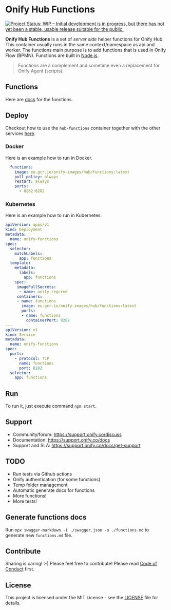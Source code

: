 # Onify Hub Functions

[![Project Status: WIP – Initial development is in progress, but there has not yet been a stable, usable release suitable for the public.](https://www.repostatus.org/badges/latest/wip.svg)](https://www.repostatus.org/#wip)

**Onify Hub Functions** is a set of _server side_ helper functions for Onify Hub. This container usually runs in the same context/namespace as api and worker. The functions main purpose is to add functions that is used in Onify Flow (BPMN). Functions are built in [Node.js](https://nodejs.org/).

> Functions are a complement and sometime even a replacement for Onify Agent (scripts).

## Functions

Here are [docs](/functions.md) for the functions.

## Deploy

Checkout how to use the `hub-functions` container together with the other services [here](https://github.com/onify/install/blob/default/containers.md).

### Docker

Here is an example how to run in Docker.

```yaml
  functions:
    image: eu.gcr.io/onify-images/hub/functions:latest
    pull_policy: always
    restart: always
    ports:
      - 8282:8282
```

### Kubernetes

Here is an example how to run in Kubernetes.

```yaml
apiVersion: apps/v1
kind: Deployment
metadata:
  name: onify-functions
spec:
  selector:
    matchLabels:
      app: functions
  template:
    metadata:
      labels:
        app: functions
    spec:
     imagePullSecrets:
      - name: onify-regcred
     containers:
     - name: functions
       image: eu.gcr.io/onify-images/hub/functions:latest 
       ports:
       - name: functions
         containerPort: 8282
---
apiVersion: v1
kind: Service
metadata:
  name: onify-functions
spec:
  ports:
    - protocol: TCP
      name: functions
      port: 8282
  selector:
    app: functions
```

## Run

To run it, just execute command `npm start`.

## Support

* Community/forum: https://support.onify.co/discuss
* Documentation: https://support.onify.co/docs
* Support and SLA: https://support.onify.co/docs/get-support

## TODO

* Run tests via Github actions
* Onify authentication (for some functions)
* Temp folder management
* Automatic generate docs for functions
* More functions!
* More tests!

## Generate functions docs

Run `npx swagger-markdown -i ./swagger.json -o ./functions.md` to generate new `functions.md` file.

## Contribute

Sharing is caring! :-) Please feel free to contribute! Please read [Code of Conduct](CODE_OF_CONDUCT.md) first.

## License

This project is licensed under the MIT License - see the [LICENSE](LICENSE) file for details.
